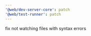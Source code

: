 ```yaml
---
'@web/dev-server-core': patch
'@web/test-runner': patch
---
```


fix not watching files with syntax errors
